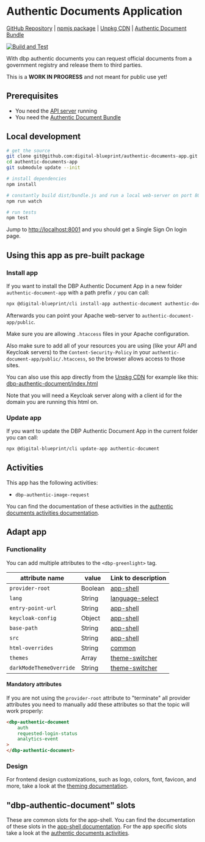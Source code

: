 # Authentic Documents Application

[GitHub Repository](https://github.com/digital-blueprint/authentic-documents-app) |
[npmjs package](https://www.npmjs.com/package/@digital-blueprint/authentic-documents-app) |
[Unpkg CDN](https://unpkg.com/browse/@digital-blueprint/authentic-documents-app/) |
[Authentic Document Bundle](https://gitlab.tugraz.at/dbp/authentic-documents/api-authentic-document-bundle)

[![Build and Test](https://github.com/digital-blueprint/authentic-documents-app/actions/workflows/build-test-publish.yml/badge.svg)](https://github.com/digital-blueprint/authentic-documents-app/actions/workflows/build-test-publish.yml)

With dbp authentic documents you can request official documents from a government registry and release them to third parties.

This is a **WORK IN PROGRESS** and not meant for public use yet!

## Prerequisites

- You need the [API server](https://gitlab.tugraz.at/dbp/relay/dbp-relay-server-template) running
- You need the [Authentic Document Bundle](https://gitlab.tugraz.at/dbp/authentic-documents/api-authentic-document-bundle)

## Local development

```bash
# get the source
git clone git@github.com:digital-blueprint/authentic-documents-app.git
cd authentic-documents-app
git submodule update --init

# install dependencies
npm install

# constantly build dist/bundle.js and run a local web-server on port 8001 
npm run watch

# run tests
npm test
```

Jump to <http://localhost:8001> and you should get a Single Sign On login page.

## Using this app as pre-built package

### Install app

If you want to install the DBP Authentic Document App in a new folder `authentic-document-app` with a path prefix `/` you can call:

```bash
npx @digital-blueprint/cli install-app authentic-document authentic-document-app /
```

Afterwards you can point your Apache web-server to `authentic-document-app/public`.

Make sure you are allowing `.htaccess` files in your Apache configuration.

Also make sure to add all of your resources you are using (like your API and Keycloak servers) to the
`Content-Security-Policy` in your `authentic-document-app/public/.htaccess`, so the browser allows access to those sites.

You can also use this app directly from the [Unpkg CDN](https://unpkg.com/browse/@digital-blueprint/authentic-documents-app/)
for example like this: [dbp-authentic-document/index.html](https://gitlab.tugraz.at/dbp/authentic-documents/authentic-document/-/tree/main/examples/dbp-authentic-document/index.html)

Note that you will need a Keycloak server along with a client id for the domain you are running this html on.

### Update app

If you want to update the DBP Authentic Document App in the current folder you can call:

```bash
npx @digital-blueprint/cli update-app authentic-document
```

## Activities

This app has the following activities:
- `dbp-authentic-image-request`

You can find the documentation of these activities in the [authentic documents activities documentation](https://github.com/digital-blueprint/authentic-documents-app/tree/main/src).

## Adapt app

### Functionality

You can add multiple attributes to the `<dbp-greenlight>` tag.

| attribute name | value | Link to description |
|----------------|-------| ------------|
| `provider-root` | Boolean | [app-shell](https://gitlab.tugraz.at/dbp/web-components/toolkit/-/tree/main/packages/app-shell#attributes) |
| `lang`         | String | [language-select](https://gitlab.tugraz.at/dbp/web-components/toolkit/-/tree/main/packages/language-select#attributes) | 
| `entry-point-url` | String | [app-shell](https://gitlab.tugraz.at/dbp/web-components/toolkit/-/tree/main/packages/app-shell#attributes) |
| `keycloak-config` | Object | [app-shell](https://gitlab.tugraz.at/dbp/web-components/toolkit/-/tree/main/packages/app-shell#attributes) |
| `base-path` | String | [app-shell](https://gitlab.tugraz.at/dbp/web-components/toolkit/-/tree/main/packages/app-shell#attributes) |
| `src` | String | [app-shell](https://gitlab.tugraz.at/dbp/web-components/toolkit/-/tree/main/packages/app-shell#attributes) |
| `html-overrides` | String | [common](https://gitlab.tugraz.at/dbp/web-components/toolkit/-/tree/main/packages/common#overriding-slots-in-nested-web-components) |
| `themes` | Array | [theme-switcher](https://gitlab.tugraz.at/dbp/web-components/toolkit/-/tree/main/packages/theme-switcher#themes-attribute) |
| `darkModeThemeOverride` | String | [theme-switcher](https://gitlab.tugraz.at/dbp/web-components/toolkit/-/tree/main/packages/theme-switcher#themes-attribute) |

#### Mandatory attributes

If you are not using the `provider-root` attribute to "terminate" all provider attributes
you need to manually add these attributes so that the topic will work properly:

```html
<dbp-authentic-document
    auth
    requested-login-status
    analytics-event
>
</dbp-authentic-document>
```

### Design

For frontend design customizations, such as logo, colors, font, favicon, and more, take a look at the [theming documentation](https://dbp-demo.tugraz.at/dev-guide/frontend/theming/).

## "dbp-authentic-document" slots

These are common slots for the app-shell. You can find the documentation of these slots in the [app-shell documentation](https://gitlab.tugraz.at/dbp/web-components/toolkit/-/tree/main/packages/app-shell).
For the app specific slots take a look at the [authentic documents activities](https://github.com/digital-blueprint/authentic-documents-app/tree/main/src).
